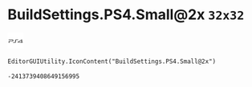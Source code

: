 # BuildSettings.PS4.Small@2x `32x32`
<img src="/img/BuildSettings.PS4.Small@2x.png" width=32 height=32>

``` CSharp
EditorGUIUtility.IconContent("BuildSettings.PS4.Small@2x")
```
```
-2413739408649156995
```
